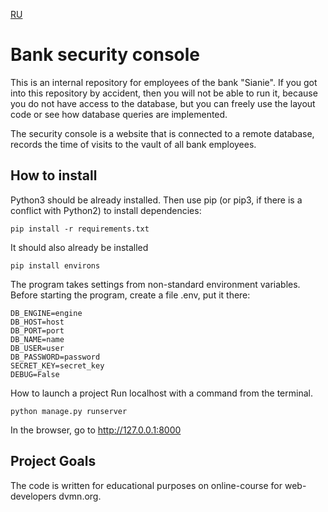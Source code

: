 [RU](https://github.com/wezbicka/django-orm-watching-storage/blob/master/README.md)
# Bank security console

This is an internal repository for employees of the bank "Sianie". If you got into this repository by accident, then you will not be able to run it, because you do not have access to the database, but you can freely use the layout code or see how database queries are implemented.

The security console is a website that is connected to a remote database, records the time of visits to the vault of all bank employees.

## How to install

Python3 should be already installed. Then use pip (or pip3, if there is a conflict with Python2) to install dependencies:

```
pip install -r requirements.txt
```

It should also already be installed

```
pip install environs
``` 
The program takes settings from non-standard environment variables. Before starting the program, create a file .env, put it there:

```
DB_ENGINE=engine
DB_HOST=host
DB_PORT=port
DB_NAME=name
DB_USER=user
DB_PASSWORD=password
SECRET_KEY=secret_key
DEBUG=False
```

How to launch a project
Run localhost with a command from the terminal.

```
python manage.py runserver
```
In the browser, go to http://127.0.0.1:8000

## Project Goals
The code is written for educational purposes on online-course for web-developers dvmn.org.